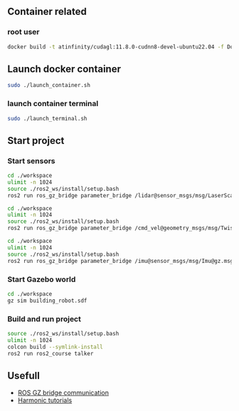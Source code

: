## Container related

### root user

```bash
docker build -t atinfinity/cudagl:11.8.0-cudnn8-devel-ubuntu22.04 -f Dockerfile.root .
```

## Launch docker container

```bash
sudo ./launch_container.sh
```
### launch container terminal
```bash
sudo ./launch_terminal.sh
```


## Start project


### Start sensors
```bash
cd ./workspace
ulimit -n 1024
source ./ros2_ws/install/setup.bash
ros2 run ros_gz_bridge parameter_bridge /lidar@sensor_msgs/msg/LaserScan@gz.msgs.LaserScan
```

```bash
cd ./workspace
ulimit -n 1024
source ./ros2_ws/install/setup.bash
ros2 run ros_gz_bridge parameter_bridge /cmd_vel@geometry_msgs/msg/Twist@gz.msgs.Twist
```

```bash
cd ./workspace
ulimit -n 1024
source ./ros2_ws/install/setup.bash
ros2 run ros_gz_bridge parameter_bridge /imu@sensor_msgs/msg/Imu@gz.msgs.IMU
```


### Start Gazebo world
```bash
cd ./workspace
gz sim building_robot.sdf
```


### Build and run project
```bash
source ./ros2_ws/install/setup.bash
ulimit -n 1024
colcon build --symlink-install
ros2 run ros2_course talker
```

## Usefull
- [ROS GZ bridge communication](https://github.com/gazebosim/ros_gz/tree/ros2/ros_gz_bridge)
- [Harmonic tutorials](https://gazebosim.org/docs/harmonic/moving_robot)
